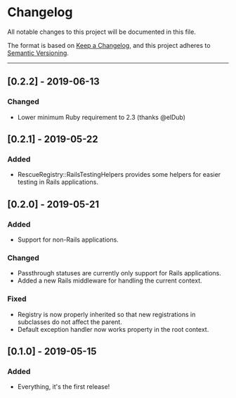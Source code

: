 # Changelog

All notable changes to this project will be documented in this file.

The format is based on [Keep a Changelog](https://keepachangelog.com/en/1.0.0/),
and this project adheres to [Semantic Versioning](https://semver.org/spec/v2.0.0.html).

---

## [0.2.2] - 2019-06-13
### Changed
- Lower minimum Ruby requirement to 2.3 (thanks @elDub)

## [0.2.1] - 2019-05-22
### Added
- RescueRegistry::RailsTestingHelpers provides some helpers for easier testing in Rails applications.

## [0.2.0] - 2019-05-21
### Added
- Support for non-Rails applications.
### Changed
- Passthrough statuses are currently only support for Rails applications.
- Added a new Rails middleware for handling the current context.
### Fixed
- Registry is now properly inherited so that new registrations in subclasses do not affect the parent.
- Default exception handler now works property in the root context.

## [0.1.0] - 2019-05-15
### Added
- Everything, it's the first release!
